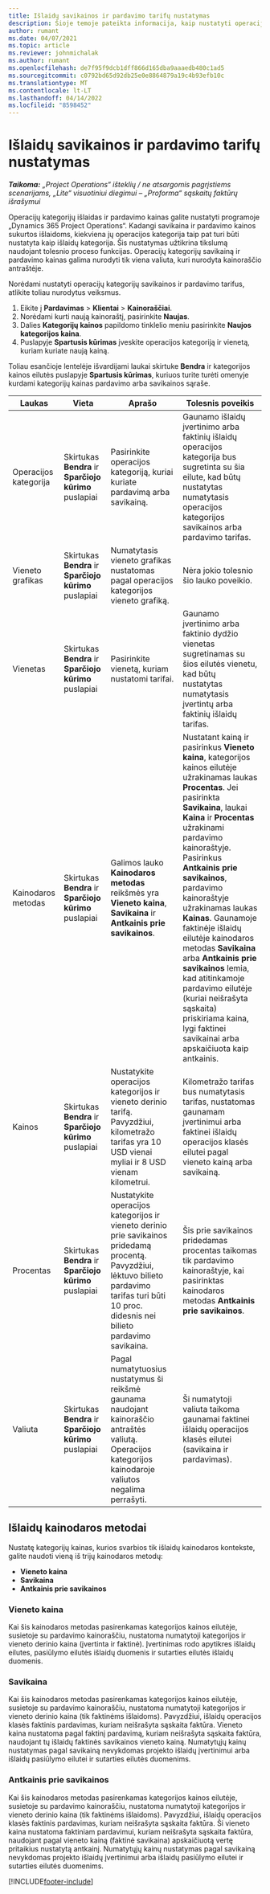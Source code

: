 ```yaml
---
title: Išlaidų savikainos ir pardavimo tarifų nustatymas
description: Šioje temoje pateikta informacija, kaip nustatyti operacijų ir išlaidų kategorijų išlaidų bei pardavimo tarifus.
author: rumant
ms.date: 04/07/2021
ms.topic: article
ms.reviewer: johnmichalak
ms.author: rumant
ms.openlocfilehash: de7f95f9dcb1dff866d165dba9aaaedb480c1ad5
ms.sourcegitcommit: c0792bd65d92db25e0e8864879a19c4b93efb10c
ms.translationtype: MT
ms.contentlocale: lt-LT
ms.lasthandoff: 04/14/2022
ms.locfileid: "8598452"
---
```

# <a name="set-up-cost-and-sales-rates-for-expenses"></a>Išlaidų savikainos ir pardavimo tarifų nustatymas

_**Taikoma:** „Project Operations“ išteklių / ne atsargomis pagrįstiems scenarijams, „Lite“ visuotiniui diegimui – „Proforma“ sąskaitų faktūrų išrašymui_

Operacijų kategorijų išlaidas ir pardavimo kainas galite nustatyti programoje „Dynamics 365 Project Operations“. Kadangi savikaina ir pardavimo kainos sukurtos išlaidoms, kiekviena jų operacijos kategorija taip pat turi būti nustatyta kaip išlaidų kategorija. Šis nustatymas užtikrina tikslumą naudojant tolesnio proceso funkcijas. Operacijų kategorijų savikainą ir pardavimo kainas galima nurodyti tik viena valiuta, kuri nurodyta kainoraščio antraštėje.

Norėdami nustatyti operacijų kategorijų savikainos ir pardavimo tarifus, atlikite toliau nurodytus veiksmus. 

1. Eikite į **Pardavimas** > **Klientai** > **Kainoraščiai**.
2. Norėdami kurti naują kainoraštį, pasirinkite **Naujas**. 
3. Dalies **Kategorijų kainos** papildomo tinklelio meniu pasirinkite **Naujos kategorijos kaina**. 
4. Puslapyje **Spartusis kūrimas** įveskite operacijos kategoriją ir vienetą, kuriam kuriate naują kainą.

Toliau esančioje lentelėje išvardijami laukai skirtuke **Bendra** ir kategorijos kainos eilutės puslapyje **Spartusis kūrimas**, kuriuos turite turėti omenyje kurdami kategorijų kainas pardavimo arba savikainos sąraše.

| Laukas | Vieta | Aprašo | Tolesnis poveikis |
| --- | --- | --- | --- |
| Operacijos kategorija | Skirtukas **Bendra** ir **Sparčiojo kūrimo** puslapiai | Pasirinkite operacijos kategoriją, kuriai kuriate pardavimą arba savikainą. | Gaunamo išlaidų įvertinimo arba faktinių išlaidų operacijos kategorija bus sugretinta su šia eilute, kad būtų nustatytas numatytasis operacijos kategorijos savikainos arba pardavimo tarifas. |
| Vieneto grafikas | Skirtukas **Bendra** ir **Sparčiojo kūrimo** puslapiai | Numatytasis vieneto grafikas nustatomas pagal operacijos kategorijos vieneto grafiką. | Nėra jokio tolesnio šio lauko poveikio. |
| Vienetas | Skirtukas **Bendra** ir **Sparčiojo kūrimo** puslapiai | Pasirinkite vienetą, kuriam nustatomi tarifai. | Gaunamo įvertinimo arba faktinio dydžio vienetas sugretinamas su šios eilutės vienetu, kad būtų nustatytas numatytasis įvertintų arba faktinių išlaidų tarifas. |
| Kainodaros metodas | Skirtukas **Bendra** ir **Sparčiojo kūrimo** puslapiai | Galimos lauko **Kainodaros metodas** reikšmės yra **Vieneto kaina**, **Savikaina** ir **Antkainis prie savikainos**. | Nustatant kainą ir pasirinkus **Vieneto kaina**, kategorijos kainos eilutėje užrakinamas laukas **Procentas**. Jei pasirinkta **Savikaina**, laukai **Kaina** ir **Procentas** užrakinami pardavimo kainoraštyje. Pasirinkus **Antkainis prie savikainos**, pardavimo kainoraštyje užrakinamas laukas **Kainas**. Gaunamoje faktinėje išlaidų eilutėje kainodaros metodas **Savikaina** arba **Antkainis prie savikainos** lemia, kad atitinkamoje pardavimo eilutėje (kuriai neišrašyta sąskaita) priskiriama kaina, lygi faktinei savikainai arba apskaičiuota kaip antkainis. |
| Kainos | Skirtukas **Bendra** ir **Sparčiojo kūrimo** puslapiai | Nustatykite operacijos kategorijos ir vieneto derinio tarifą. Pavyzdžiui, kilometražo tarifas yra 10 USD vienai myliai ir 8 USD vienam kilometrui. | Kilometražo tarifas bus numatytasis tarifas, nustatomas gaunamam įvertinimui arba faktinei išlaidų operacijos klasės eilutei pagal vieneto kainą arba savikainą.|
| Procentas | Skirtukas **Bendra** ir **Sparčiojo kūrimo** puslapiai | Nustatykite operacijos kategorijos ir vieneto derinio prie savikainos pridedamą procentą. Pavyzdžiui, lėktuvo bilieto pardavimo tarifas turi būti 10 proc. didesnis nei bilieto pardavimo savikaina. | Šis prie savikainos pridedamas procentas taikomas tik pardavimo kainoraštyje, kai pasirinktas kainodaros metodas **Antkainis prie savikainos**. |
| Valiuta | Skirtukas **Bendra** ir **Sparčiojo kūrimo** puslapiai | Pagal numatytuosius nustatymus ši reikšmė gaunama naudojant kainoraščio antraštės valiutą. Operacijos kategorijos kainodaroje valiutos negalima perrašyti. | Ši numatytoji valiuta taikoma gaunamai faktinei išlaidų operacijos klasės eilutei (savikaina ir pardavimas). |

## <a name="pricing-methods-for-expenses"></a>Išlaidų kainodaros metodai

Nustatę kategorijų kainas, kurios svarbios tik išlaidų kainodaros kontekste, galite naudoti vieną iš trijų kainodaros metodų:

- **Vieneto kaina**
- **Savikaina**
- **Antkainis prie savikainos**

### <a name="price-per-unit"></a>Vieneto kaina
Kai šis kainodaros metodas pasirenkamas kategorijos kainos eilutėje, susietoje su pardavimo kainoraščiu, nustatoma numatytoji kategorijos ir vieneto derinio kaina (įvertinta ir faktinė). Įvertinimas rodo apytikres išlaidų eilutes, pasiūlymo eilutės išlaidų duomenis ir sutarties eilutės išlaidų duomenis.

### <a name="at-cost"></a>Savikaina
Kai šis kainodaros metodas pasirenkamas kategorijos kainos eilutėje, susietoje su pardavimo kainoraščiu, nustatoma numatytoji kategorijos ir vieneto derinio kaina (tik faktinėms išlaidoms). Pavyzdžiui, išlaidų operacijos klasės faktinis pardavimas, kuriam neišrašyta sąskaita faktūra. Vieneto kaina nustatoma pagal faktinį pardavimą, kuriam neišrašyta sąskaita faktūra, naudojant tų išlaidų faktinės savikainos vieneto kainą. Numatytųjų kainų nustatymas pagal savikainą nevykdomas projekto išlaidų įvertinimui arba išlaidų pasiūlymo eilutei ir sutarties eilutės duomenims.

### <a name="markup-over-cost"></a>Antkainis prie savikainos
Kai šis kainodaros metodas pasirenkamas kategorijos kainos eilutėje, susietoje su pardavimo kainoraščiu, nustatoma numatytoji kategorijos ir vieneto derinio kaina (tik faktinėms išlaidoms). Pavyzdžiui, išlaidų operacijos klasės faktinis pardavimas, kuriam neišrašyta sąskaita faktūra. Ši vieneto kaina nustatoma faktiniam pardavimui, kuriam neišrašyta sąskaita faktūra, naudojant pagal vieneto kainą (faktinė savikaina) apskaičiuotą vertę pritaikius nustatytą antkainį. Numatytųjų kainų nustatymas pagal savikainą nevykdomas projekto išlaidų įvertinimui arba išlaidų pasiūlymo eilutei ir sutarties eilutės duomenims.


[!INCLUDE[footer-include](../includes/footer-banner.md)]
